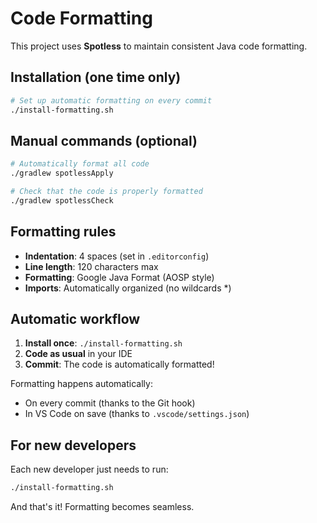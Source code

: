 # Code Formatting

This project uses **Spotless** to maintain consistent Java code formatting.

## Installation (one time only)

```bash
# Set up automatic formatting on every commit
./install-formatting.sh
```

## Manual commands (optional)

```bash
# Automatically format all code
./gradlew spotlessApply

# Check that the code is properly formatted
./gradlew spotlessCheck
```

## Formatting rules

- **Indentation**: 4 spaces (set in `.editorconfig`)
- **Line length**: 120 characters max
- **Formatting**: Google Java Format (AOSP style)
- **Imports**: Automatically organized (no wildcards *)

## Automatic workflow

1. **Install once**: `./install-formatting.sh`
2. **Code as usual** in your IDE
3. **Commit**: The code is automatically formatted!

Formatting happens automatically:

- On every commit (thanks to the Git hook)
- In VS Code on save (thanks to `.vscode/settings.json`)

## For new developers

Each new developer just needs to run:

```bash
./install-formatting.sh
```

And that's it! Formatting becomes seamless.
